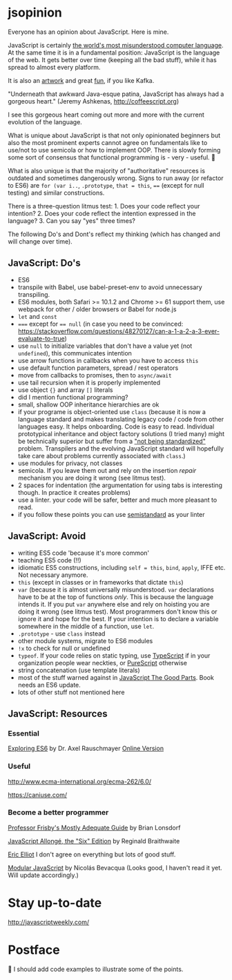 # jsopinion

Everyone has an opinion about JavaScript. Here is mine.

JavaScript is certainly [the world's most misunderstood computer language](http://www.crockford.com/javascript/javascript.html). At the same time it is in a fundamental position: JavaScript is the language of the web. It gets better over time (keeping all the bad stuff), while it has spread to almost every platform.

It is also an [artwork](http://aem1k.com/) and great [fun](https://www.destroyallsoftware.com/talks/wat), if you like Kafka.

"Underneath that awkward Java-esque patina, JavaScript has always had a gorgeous heart." (Jeremy Ashkenas, http://coffeescript.org)

I see this gorgeous heart coming out more and more with the current evolution of the language.

What is unique about JavaScript is that not only opinionated beginners but also the most prominent experts cannot agree on fundamentals like to use/not to use semicola or how to implement OOP. There is slowly forming some sort of consensus that functional programming is - very - useful. 👏

What is also unique is that the majority of "authoritative" resources is outdated and sometimes dangerously wrong. Signs to run away (or refactor to ES6) are `for (var i..`, `.prototype`, `that = this`, `==` (except for null testing) and similar constructions.  

There is a three-question litmus test: 1. Does your code reflect your intention? 2. Does your code reflect the intention expressed in the language? 3. Can you say "yes" three times?

The following Do's and Dont's reflect my thinking (which has changed and will change over time).

## JavaScript: Do's

* ES6
* transpile with Babel, use babel-preset-env to avoid unnecessary transpiling.
* ES6 modules, both Safari >= 10.1.2 and Chrome >= 61 support them, use webpack for other / older browsers or Babel for node.js
* `let` and `const`
* `===` except for `== null` (in case you need to be convinced: https://stackoverflow.com/questions/48270127/can-a-1-a-2-a-3-ever-evaluate-to-true)
* use `null` to initialize variables that don't have a value yet (not `undefined`), this communicates intention
* use arrow functions in callbacks when you have to access `this`
* use default function parameters, spread / rest operators  
* move from callbacks to promises, then to `async/await`
* use tail recursion when it is properly implemented
* use object `{}` and array `[]` literals
* did I mention functional programming?      
* small, shallow OOP inheritance hierarchies are ok
* if your programe is object-oriented use `class` (because it is now a language standard and makes translating legacy code / code from other languages easy. It helps onboarding. Code is easy to read. Individual prototypical inheritance and object factory solutions (I tried many) might be technically superior but suffer from a ["not being standardized"](https://xkcd.com/927/) problem. Transpilers and the evolving JavaScript standard will hopefully take care about problems currently associated with `class`.)
* use modules for privacy, not classes
* semicola. If you leave them out and rely on the insertion *repair* mechanism you are doing it wrong (see litmus test).
* 2 spaces for indentation (the argumentation for using tabs is interesting though. In practice it creates problems)
* use a linter. your code will be safer, better and much more pleasant to read.
* if you follow these points you can use [semistandard](https://github.com/Flet/semistandard) as your linter

## JavaScript: Avoid

* writing ES5 code 'because it's more common'
* teaching ES5 code (!!)
* idiomatic ES5 constructions, including `self = this`, `bind`, `apply`, IFFE etc. Not necessary anymore.   
* `this` (except in classes or in frameworks that dictate `this`)   
* `var` (because it is almost universally misunderstood. `var` declarations have to be at the top of functions *only*. This is because the language intends it. If you put `var` anywhere else and rely on hoisting you are doing it wrong (see litmus test). Most programmers don't know this or ignore it and hope for the best. If your intention is to declare a variable somewhere in the middle of a function, use `let`.  
* `.prototype` - use `class` instead   
* other module systems, migrate to ES6 modules   
* `!x` to check for null or undefined
* `typeof`. If your code relies on static typing, use [TypeScript](https://www.typescriptlang.org) if in your organization people wear neckties, or [PureScript](http://www.purescript.org/) otherwise
* string concatenation (use template literals)
* most of the stuff warned against in [JavaScript The Good Parts](http://shop.oreilly.com/product/9780596517748.do). Book needs an ES6 update.     
* lots of other stuff not mentioned here

## JavaScript: Resources

### Essential

[Exploring ES6](https://leanpub.com/exploring-es6/) by Dr. Axel Rauschmayer
[Online Version](http://exploringjs.com/es6/index.html)

### Useful

http://www.ecma-international.org/ecma-262/6.0/

https://caniuse.com/

### Become a better programmer

[Professor Frisby's Mostly Adequate Guide](https://github.com/MostlyAdequate/mostly-adequate-guide) by Brian Lonsdorf

[JavaScript Allongé, the "Six" Edition](https://leanpub.com/javascriptallongesix/read) by Reginald Braithwaite

[Eric Elliot](https://ericelliottjs.com/) I don't agree on everything but lots of good stuff.

[Modular JavaScript](https://mjavascript.com/) by Nicolás Bevacqua
(Looks good, I haven't read it yet. Will update accordingly.)

# Stay up-to-date

http://javascriptweekly.com/

# Postface

🤔 I should add code examples to illustrate some of the points.
